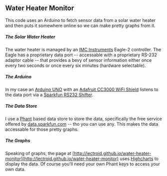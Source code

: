 Water Heater Monitor
----
This code uses an Arduino to fetch sensor data from a solar water heater and then puts it somewhere online so we can make pretty graphs from it.

##### The Solar Water Heater

The water heater is managed by an [IMC Instruments](http://www.solar.imcinstruments.com/) Eagle-2 controller.  The Eagle has a proprietary data port -- accessable with a proprietary RS-232 adaptor cable -- that provides a bevy of sensor information either once every two seconds or once every six minutes (hardware selectable).

##### The Arduino

In my case an [Arduino UNO](http://arduino.cc/en/Main/ArduinoBoardUno) with an [Adafruit CC3000 WiFi Shield](https://www.adafruit.com/products/1491) listens to the data port via a [Sparkfun RS232 Shifter](https://www.sparkfun.com/products/449).

##### The Data Store

I use a [Phant](https://github.com/sparkfun/phant) based data store to store the data, specifically the free service offered by [data.sparkfun.com](https://data.sparkfun.com) -- tho you can use any.  This makes the data accessable for those pretty graphs.

##### The Graphs

Speaking of graphs, the page at [http://lectroid.github.io/water-heater-monitor](http://lectroid.github.io/water-heater-monitor) uses [Highcharts](http://www.highcharts.com/) to display the data.  Of course you'll need your own Phant keys to access your own data.
